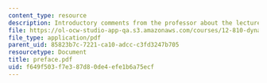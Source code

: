 ```yaml
---
content_type: resource
description: Introductory comments from the professor about the lecture notes.
file: https://ol-ocw-studio-app-qa.s3.amazonaws.com/courses/12-810-dynamics-of-the-atmosphere-spring-2008/f649f503f7e387d80de4efe1b6a75ecf_preface.pdf
file_type: application/pdf
parent_uid: 85823b7c-7221-ca10-adcc-c3fd3247b705
resourcetype: Document
title: preface.pdf
uid: f649f503-f7e3-87d8-0de4-efe1b6a75ecf
---
```

